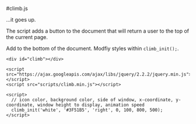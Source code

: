 #climb.js

...it goes up.

The script adds a button to the document that will return a user to the top of the current page. 

Add to the bottom of the document. Modfiy styles within `climb_init();`.
    
    <div id="climb"></div>

    <script src="https://ajax.googleapis.com/ajax/libs/jquery/2.2.2/jquery.min.js"></script>
    <script src="scripts/climb.min.js"></script>

    <script>
      // icon color, background color, side of window, x-coordinate, y-coordinate, window height to display, animation speed
      climb_init('white', '#3F51B5', 'right', 0, 100, 800, 500);
    </script>
